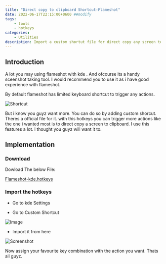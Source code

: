 ```yaml
---
title: "Direct copy to clipboard Shortcut-Flameshot"
date: 2022-06-17T22:15:00+0600 ##modify
tags:
    - tools
    - hotkeys
categories: 
    - Utilities
description: Import a custom shortut file for direct copy any screen to clipboard, Using Flameshot
---
```


## Introduction 
A lot you may using flameshot with kde . And ofcourse its a handy sceenshot taking tool. I would recommend you to use it as i have good experience with flameshot. 

By default flameshot has limited keyboard shortcut to trigger any actions. 

![Shortcut](https://i.ibb.co/v4J4P1k/image.png)


But i know you guyz want more. You can do so by  adding custom shorcut. Theres a official file for it. with this hotkeys you can trigger more actions like the one i wanted most is to direct copy a screen to clipboard. I use this features a lot. I thought you guyz will want it to.

## Implementation

### Download
Dowload The below File:

[Flameshot-kde.hotkeys](https://mega.nz/file/NioVjA7Y#0dsvYmfFtyCVm6jr0Ll5VtTCICcZOdv_2I6UpDy_4G0)

### Import the hotkeys

 - Go to kde Settings 

 - Go to Custom Shortcut
 
 ![Image](https://i.ibb.co/Xy1gJmW/image.png)

 - Import it from here

 ![Screenshot](https://i.ibb.co/p36D1LK/image.png)

 Now assign your favourite key combination with the action you want. Thats all guyz. 